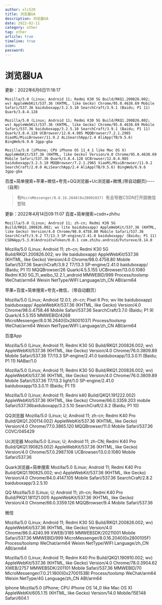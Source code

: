 ```yaml
---
author: xlc520
title: 浏览器UA
description: 浏览器UA
date: 2022-02-11
category: other
tag: other
article: true
timeline: true
icon: 
password: 
---
```

# 浏览器UA


更新：2022年6月6日11:18:17

```
Mozilla/5.0 (Linux; Android 11; Redmi K30 5G Build/RKQ1.200826.002; wv) AppleWebKit/537.36 (KHTML, like Gecko) Chrome/95.0.4638.69 Mobile Safari/537.36 baiduboxapp/3.2.5.10 SearchCraft/3.9.1 (Baidu; P1 11) Quark/3.8.4.128
```
```
Mozilla/5.0 (Linux; Android 11; Redmi K30 5G Build/RKQ1.200826.002; wv) AppleWebKit/537.36 (KHTML, like Gecko) Chrome/95.0.4638.69 Mobile Safari/537.36 baiduboxapp/3.2.5.10 SearchCraft/3.9.1 (Baidu; P1 11) Quark/3.8.4.128 UCBrowser/12.0.4.985 MQQBrowser/7.2.1.2965 XiaoMi/MiuiBrowser/11.9.2 ALiSearchApp/2.4 AliApp(TB/9.5.6) BingWeb/6.9.6 3gpp-gba
```
```
Mozilla/5.0 (iPhone; CPU iPhone OS 11_4_1 like Mac OS X) AppleWebKit/537.36 (KHTML, like Gecko) Version/4.0 Chrome/95.0.4638.69 Mobile Safari/537.36 Quark/3.8.4.128 UCBrowser/12.0.4.985 baiduboxapp/3.2.5.10 MQQBrowser/7.2.1.2965 XiaoMi/MiuiBrowser/11.9.2 SearchCraft/2.0.0 ALiSearchApp/2.4 AliApp(TB/9.5.6) BingWeb/6.9.6 3gpp-gba
```





百度+简单搜索+苹果+微信+夸克+QQ浏览器+Uc浏览器+微博,(带自动翻页)----（自用）

> 有`MicroMessenger/8.0.16.2640(0x28001037) `有会导致CSDN打开跳微信登陆

更新：2022年4月14日09:11:07
百度+简单搜索+csdn+zhihu
```
Mozilla/5.0 (Linux; Android 11; zh-cn; Redmi K30 5G Build/RKQ1.200826.002; wv lite baiduboxapp) AppleWebKit/537.36 (KHTML, like Gecko) Version/4.0 Chrome/98.0.4758.80 Mobile Safari/537.36 SearchCraft/3.9.2 T7/13.3 SP-engine/2.41.0 baiduboxapp/ (Baidu; P1 11) CSDNApp/5.3.0(Android)wToken/0.0.1 com.zhihu.android/Futureve/8.14.0
```

Mozilla/5.0 (Linux; Android 11; zh-cn; Redmi K30 5G Build/RKQ1.200826.002; wv lite baiduboxapp) AppleWebKit/537.36 (KHTML, like Gecko) Version/4.0 Chrome/98.0.4758.80 Mobile Safari/537.36 SearchCraft/3.9.2 T7/13.3 SP-engine/2.41.0 baiduboxapp/ (Baidu; P1 11) MQQBrowser/26 Quark/4.5.5.155 UCBrowser/13.0.0.1080 Redmi K30 5G_11_weibo_12.2.1_android MMWEBID/999 Process/toolsmp WeChat/arm64 Weixin NetType/WIFI Language/zh_CN ABI/arm64

苹果+百度+简单搜索+夸克+微信，（带自动翻页）

Mozilla/5.0 (Linux; Android 12.0.1; zh-cn; Pixel 6 Pro; wv lite baiduboxapp) baiduboxapp/ AppleWebKit/537.36 (KHTML, like Gecko) Version/4.0 Chrome/98.0.4758.46 Mobile Safari/537.36 SearchCraft/3.7.0 (Baidu; P1 9) Quark/4.5.5.155 MMWEBID/4268 MicroMessenger/8.0.16.2640(0x28001037) Process/toolsmp WeChat/arm64 Weixin NetType/WIFI Language/zh_CN ABI/arm64



百度App

Mozilla/5.0 (Linux; Android 11; Redmi K30 5G Build/RKQ1.200826.002; wv) AppleWebKit/537.36 (KHTML, like Gecko) Version/4.0 Chrome/76.0.3809.89 Mobile Safari/537.36 T7/13.3 SP-engine/2.41.0 baiduboxapp/13.3.0.11 (Baidu; P1 11) NABar/1.0

Mozilla/5.0 (Linux; Android 11; Redmi K30 5G Build/RKQ1.200826.002; wv) AppleWebKit/537.36 (KHTML, like Gecko) Version/4.0 Chrome/76.0.3809.89 Mobile Safari/537.36 T7/13.3 light/1.0 SP-engine/2.41.0 baiduboxapp/13.3.0.11 (Baidu; P1 11)

Mozilla/5.0 (Linux; Android 11; Redmi k40 Build/QKQ1.191222.002) AppleWebKit/537.36 (KHTML, like Gecko) Chrome/66.0.3359.203 mobile Safari/537.36baiduboxapp/3.2.5.10 SearchCraft/2.8.2 (Baidu; P1 10)

QQ浏览器
Mozilla/5.0 (Linux; U; Android 11; zh-cn; Redmi K40 Pro Build/QKQ1.200114.002) AppleWebKit/537.36 (KHTML, like Gecko) Version/4.0 Chrome/77.0.3865.120 MQQBrowser/11.0 Mobile Safari/537.36 COVC/045429

Uc浏览器
Mozilla/5.0 (Linux; U; Android 11; zh-CN; Redmi K40 Pro Build/QKQ1.190825.002) AppleWebKit/537.36 (KHTML, like Gecko) Version/4.0 Chrome/57.0.2987.108 UCBrowser/13.0.0.1080 Mobile Safari/537.36

Quark浏览器+简单搜索
Mozilla/5.0 (Linux; Android 11; Redmi K40 Pro Build/QKQ1.190825.002; wv) AppleWebKit/537.36 (KHTML, like Gecko) Version/4.0 Chrome/84.0.4147.105 Mobile Safari/537.36 SearchCraft/2.8.2 baiduboxapp/3.2.5.10

QQ
Mozilla/5.0 (Linux; U; Android 11; zh-cn; Redmi K40 Pro Build/PKQ1.181121.001) AppleWebKit/537.36 (KHTML, like Gecko) Version/4.0 Chrome/66.0.3359.126 MQQBrowser/9.4 Mobile Safari/537.36

微信

Mozilla/5.0 (Linux; Android 11; Redmi K30 5G Build/RKQ1.200826.002; wv) AppleWebKit/537.36 (KHTML, like Gecko) Version/4.0 Chrome/86.0.4240.99 XWEB/3185 MMWEBSDK/20211001 Mobile Safari/537.36 MMWEBID/999 MicroMessenger/8.0.16.2040(0x2800105F) Process/toolsmp WeChat/arm64 Weixin NetType/WIFI Language/zh_CN ABI/arm64

Mozilla/5.0 (Linux; Android 11; Redmi K40 Pro Build/QKQ1.190910.002; wv) AppleWebKit/537.36 (KHTML, like Gecko) Version/4.0 Chrome/78.0.3904.62 XWEB/2757 MMWEBSDK/201101 Mobile Safari/537.36 MMWEBID/70 MicroMessenger/7.0.21.1800(0x2700153B) Process/toolsmp WeChat/arm64 Weixin NetType/4G Language/zh_CN ABI/arm64

Iphone
Mozilla/5.0 (iPhone; CPU iPhone OS 14_0 like Mac OS X) AppleWebKit/605.1.15 (KHTML, like Gecko) Version/14.0 Mobile/15E148 Safari/604.1